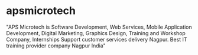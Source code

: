 # apsmicrotech
"APS Microtech is Software Development, Web Services, Mobile Application Development, Digital Marketing, Graphics Design,                                Training and Workshop Company, Internships Support customer services delivery Nagpur. Best IT training provider company Nagpur India" 
